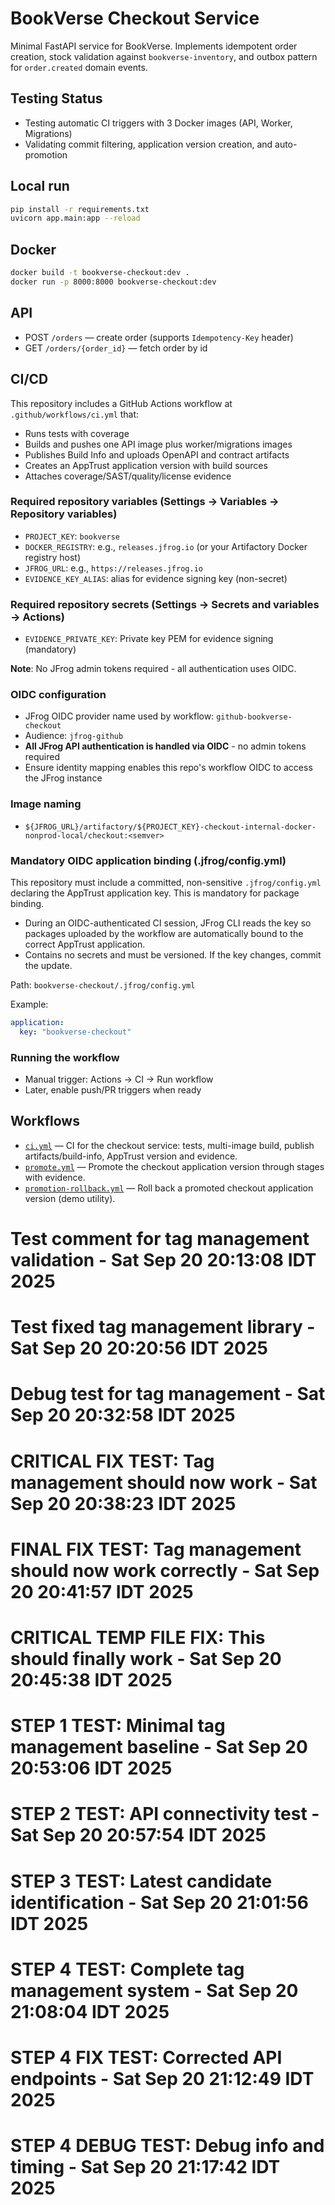 # BookVerse Checkout Service

Minimal FastAPI service for BookVerse. Implements idempotent order creation,
stock validation against `bookverse-inventory`, and outbox pattern for
`order.created` domain events.

## Testing Status
- Testing automatic CI triggers with 3 Docker images (API, Worker, Migrations)
- Validating commit filtering, application version creation, and auto-promotion

## Local run

```bash
pip install -r requirements.txt
uvicorn app.main:app --reload
```

## Docker

```bash
docker build -t bookverse-checkout:dev .
docker run -p 8000:8000 bookverse-checkout:dev
```

## API

- POST `/orders` — create order (supports `Idempotency-Key` header)
- GET `/orders/{order_id}` — fetch order by id

## CI/CD

This repository includes a GitHub Actions workflow at `.github/workflows/ci.yml` that:

- Runs tests with coverage
- Builds and pushes one API image plus worker/migrations images
- Publishes Build Info and uploads OpenAPI and contract artifacts
- Creates an AppTrust application version with build sources
- Attaches coverage/SAST/quality/license evidence

### Required repository variables (Settings → Variables → Repository variables)

- `PROJECT_KEY`: `bookverse`
- `DOCKER_REGISTRY`: e.g., `releases.jfrog.io` (or your Artifactory Docker registry host)
- `JFROG_URL`: e.g., `https://releases.jfrog.io`
- `EVIDENCE_KEY_ALIAS`: alias for evidence signing key (non-secret)

### Required repository secrets (Settings → Secrets and variables → Actions)

- `EVIDENCE_PRIVATE_KEY`: Private key PEM for evidence signing (mandatory)

**Note**: No JFrog admin tokens required - all authentication uses OIDC.

### OIDC configuration

- JFrog OIDC provider name used by workflow: `github-bookverse-checkout`
- Audience: `jfrog-github`
- **All JFrog API authentication is handled via OIDC** - no admin tokens required
- Ensure identity mapping enables this repo's workflow OIDC to access the JFrog instance

### Image naming

- `${JFROG_URL}/artifactory/${PROJECT_KEY}-checkout-internal-docker-nonprod-local/checkout:<semver>`

### Mandatory OIDC application binding (.jfrog/config.yml)

This repository must include a committed, non-sensitive `.jfrog/config.yml` declaring the AppTrust application key. This is mandatory for package binding.

- During an OIDC-authenticated CI session, JFrog CLI reads the key so packages uploaded by the workflow are automatically bound to the correct AppTrust application.
- Contains no secrets and must be versioned. If the key changes, commit the update.

Path: `bookverse-checkout/.jfrog/config.yml`

Example:

```yaml
application:
  key: "bookverse-checkout"
```

### Running the workflow

- Manual trigger: Actions → CI → Run workflow
- Later, enable push/PR triggers when ready

## Workflows

- [`ci.yml`](.github/workflows/ci.yml) — CI for the checkout service: tests, multi-image build, publish artifacts/build-info, AppTrust version and evidence.
- [`promote.yml`](.github/workflows/promote.yml) — Promote the checkout application version through stages with evidence.
- [`promotion-rollback.yml`](.github/workflows/promotion-rollback.yml) — Roll back a promoted checkout application version (demo utility).
# Test comment for tag management validation - Sat Sep 20 20:13:08 IDT 2025
# Test fixed tag management library - Sat Sep 20 20:20:56 IDT 2025
# Debug test for tag management - Sat Sep 20 20:32:58 IDT 2025
# CRITICAL FIX TEST: Tag management should now work - Sat Sep 20 20:38:23 IDT 2025
# FINAL FIX TEST: Tag management should now work correctly - Sat Sep 20 20:41:57 IDT 2025
# CRITICAL TEMP FILE FIX: This should finally work - Sat Sep 20 20:45:38 IDT 2025
# STEP 1 TEST: Minimal tag management baseline - Sat Sep 20 20:53:06 IDT 2025
# STEP 2 TEST: API connectivity test - Sat Sep 20 20:57:54 IDT 2025
# STEP 3 TEST: Latest candidate identification - Sat Sep 20 21:01:56 IDT 2025
# STEP 4 TEST: Complete tag management system - Sat Sep 20 21:08:04 IDT 2025
# STEP 4 FIX TEST: Corrected API endpoints - Sat Sep 20 21:12:49 IDT 2025
# STEP 4 DEBUG TEST: Debug info and timing - Sat Sep 20 21:17:42 IDT 2025
